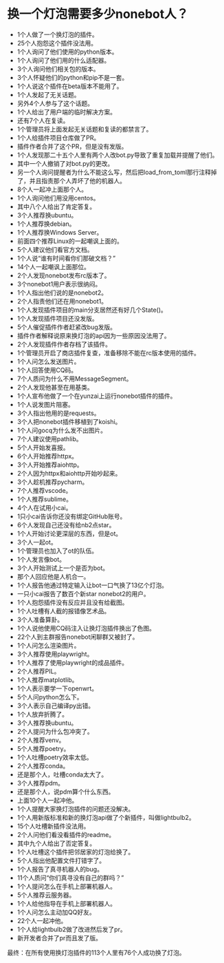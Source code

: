 # 换一个灯泡需要多少nonebot人？

- 1个人做了一个换灯泡的插件。
- 25个人抱怨这个插件没法用。
- 1个人询问了他们使用的python版本。
- 1个人询问了他们用的什么适配器。
- 3个人询问他们相关包的版本。
- 3个人怀疑他们的python和pip不是一套。
- 1个人说这个插件在beta版本不能用了。
- 1个人发起了无关话题。
- 另外4个人参与了这个话题。
- 1个人给出了用户端的临时解决方案。
- 还有7个人在复读。
- 1个管理员将上面发起无关话题和复读的都禁言了。
- 1个人给插件项目仓库做了PR。
- 插件作者合并了这个PR，但是没有发版。
- 1个人发现那二十五个人里有两个人改bot.py导致了重复加载并提醒了他们。
- 其中一个人撤销了对bot.py的更改。
- 另一个人询问提醒者为什么不能这么写，然后把load_from_toml那行注释掉了，并且指责那个人弄坏了他的机器人。
- 8个人一起冲上面那个人。
- 1个人询问他们用没用centos。
- 其中八个人给出了肯定答复。
- 3个人推荐换ubuntu。
- 1个人推荐换debian。
- 1个人推荐换Windows Server。
- 前面四个推荐Linux的一起嘲讽上面的。
- 5个人建议他们看官方文档。
- 1个人说“谁有时间看你们那破文档？”
- 14个人一起嘲讽上面那位。
- 2个人发现nonebot发布rc版本了。
- 3个nonebot1用户表示很纳闷。
- 1个人指出他们说的是nonebot2。
- 2个人指责他们还在用nonebot1。
- 1个人发现插件项目的main分支居然还有好几个State()。
- 1个人发现插件项目还没发版。
- 5个人催促插件作者赶紧改bug发版。
- 插件作者解释说原来换灯泡的api因为一些原因没法用了。
- 2个人发现插件作者存档了该插件。
- 1个管理员开启了商店插件复查，准备移除不能在rc版本使用的插件。
- 1个人问怎么发送图片。
- 1个人回答使用CQ码。
- 7个人质问为什么不用MessageSegment。
- 2个人发现他甚至在用基类。
- 1个人宣布他做了一个在yunzai上运行nonebot插件的插件。
- 1个人说发图片阻塞。
- 3个人指出他用的是requests。
- 3个人把nonebot插件移植到了koishi。
- 1个人问gocq为什么发不出图片。
- 7个人建议使用pathlib。
- 5个人开始发喜报。
- 6个人开始推荐httpx。
- 3个人开始推荐aiohttp。
- 2个人因为httpx和aiohttp开始吵起来。
- 3个人趁机推荐pycharm。
- 7个人推荐vscode。
- 1个人推荐sublime。
- 4个人在试用小cai。
- 1只小cai告诉你还没有绑定GitHub账号。
- 6个人发现自己还没有给nb2点star。
- 1个人开始讨论更深层的东西，但是ot。
- 3个人一起ot。
- 1个管理员也加入了ot的队伍。
- 1个人发言像bot。
- 3个人开始测试上一个是否为bot。
- 那个人回应他是人机合一。
- 1个人报告他通过特定输入让bot一口气换了13亿个灯泡。
- 一只小cai报告了数百个新star nonebot2的用户。
- 1个人抱怨插件没有反应并且没有给截图。
- 1个人吐槽有人截的报错像艺术品。
- 3个人准备算卦。
- 1个人说他使用CQ码注入让换灯泡插件换出了色图。
- 22个人到主群报告nonebot闲聊群又被封了。
- 1个人问怎么渲染图片。
- 3个人推荐使用playwright。
- 1个人推荐了使用playwright的成品插件。
- 2个人推荐PIL。
- 1个人推荐matplotlib。
- 1个人表示要学一下openwrt。
- 5个人问python怎么下。
- 3个人表示自己编译py出错。
- 1个人放弃折腾了。
- 3个人推荐换ubuntu。
- 2个人提问为什么包冲突了。
- 2个人推荐venv。
- 5个人推荐poetry。
- 1个人吐槽poetry效率太低。
- 2个人推荐conda。
- 还是那个人，吐槽conda太大了。
- 3个人推荐pdm。
- 还是那个人，说pdm算个什么东西。
- 上面10个人一起冲他。
- 1个人提醒大家换灯泡插件的问题还没解决。
- 1个人用新版标准和新的换灯泡api做了个新插件，叫做lightbulb2。
- 15个人吐槽新插件没法用。
- 2个人问他们看没看插件的readme。
- 其中九个人给出了否定答复。
- 1个人吐槽这个插件把邻居家的灯泡给换了。
- 5个人指出他配置文件打错字了。
- 1个人报告了真寻机器人的bug。
- 11个人质问“你们真寻没有自己的群吗？”
- 1个人提问怎么在手机上部署机器人。
- 5个人推荐云服务器。
- 1个人给他指导在手机上部署机器人。
- 1个人问怎么主动加QQ好友。
- 22个人一起冲他。
- 1个人给lightbulb2做了改进然后发了pr。
- 新开发者合并了pr而且发了版。

最终：在所有使用换灯泡插件的113个人里有76个人成功换了灯泡。
